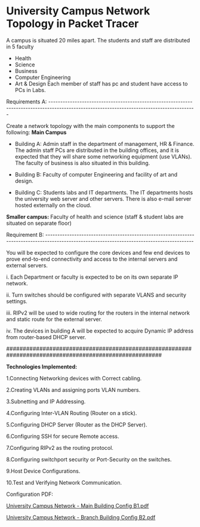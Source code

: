 # University Campus Network Topology in Packet Tracer

A campus is situated 20 miles apart. The students and staff are distributed in 5 faculty
-	Health
-	Science
-	Business
-	Computer Engineering
-	Art & Design
Each member of staff has pc and student have access to PCs in Labs.

Requirements A: -------------------------------------------------------------------------------------------------------------------------------------------

Create a network topology with the main components to support the following:
<B>Main Campus</B> 
-	Building A: Admin staff in the department of management, HR & Finance. The admin staff PCs are distributed in the building offices, and it is expected that they will share some networking equipment (use VLANs). The faculty of business is also situated in this building.

-	Building B: Faculty of computer Engineering and facility of art and design.

-	Building C: Students labs and IT departments. The IT departments hosts the university web server and other servers. There is also e-mail server hosted externally on the cloud.


<B>Smaller campus:</B>
Faculty of health and science (staff & student labs are situated on separate floor)

Requirement B: --------------------------------------------------------------------------------------------------------------------------------------------

You will be expected to configure the core devices and few end devices to prove end-to-end connectivity and access to the internal servers and external servers.

i.	Each Department or faculty is expected to be on its own separate IP network.

ii.	Turn switches should be configured with separate VLANS and security settings.

iii.	RIPv2 will be used to wide routing for the routers in the internal network and static route for the external server.

iv.	The devices in building A will be expected to acquire Dynamic IP address from router-based DHCP server.

#######################################################################################################

<B>Technologies Implemented:</B>

1.Connecting Networking devices with Correct cabling.

2.Creating VLANs and assigning ports VLAN numbers.

3.Subnetting and IP Addressing.

4.Configuring Inter-VLAN Routing (Router on a stick).

5.Configuring DHCP Server (Router as the DHCP Server).

6.Configuring SSH for secure Remote access.

7.Configuring RIPv2 as the routing protocol.

8.Configuring switchport security or Port-Security on the switches.

9.Host Device Configurations.

10.Test and Verifying Network Communication.


Configuration PDF: 

[University Campus Network - Main Building Config B1.pdf](https://github.com/Krupal08/University-Campus-Network/files/11250661/University.Campus.Network.-.Main.Building.Config.B1.pdf)

[University Campus Network - Branch Building Config B2.pdf](https://github.com/Krupal08/University-Campus-Network/files/11250660/University.Campus.Network.-.Branch.Building.Config.B2.pdf)







